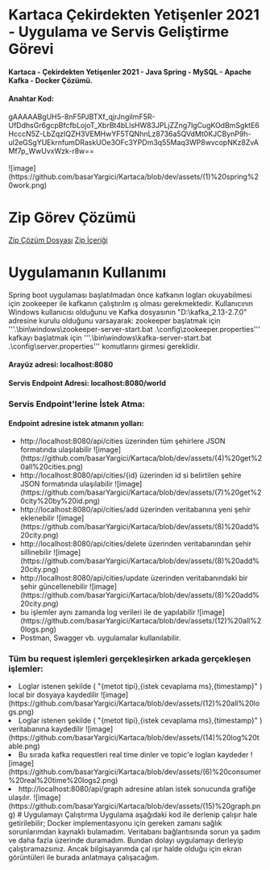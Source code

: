 # Kartaca Çekirdekten Yetişenler 2021 - Uygulama ve Servis Geliştirme Görevi
<h4>Kartaca - Çekirdekten Yetişenler 2021 - Java Spring - MySQL - Apache Kafka - Docker Çözümü.</h4>
 
<h4>Anahtar Kod:</h4>
gAAAAABgUH5-8nF5PJBTXf_qjrJngiImF5R-UfDdhsGr6gcpBfcfbLojoT_XbrBt4bLlsHW83JPLjZZng7lgCugKOdBmSgktE6HcccN5Z-LbZqzIQZH3VEMHwYF5TQNhnLz8736a5QVdMt0KJCBynP9h-ul2eGSgYUEkrnfumDRaskUOe3OFc3YPDm3q55Maq3WP8wvcopNKz8ZvAMf7p_WwUvxWzk-r8w==
<br/><br/>
![image](https://github.com/basarYargici/Kartaca/blob/dev/assets/(1)%20spring%20work.png)

# Zip Görev Çözümü
[Zip Çözüm Dosyası](https://github.com/basarYargici/Kartaca/tree/dev/src/main/java/SolveZIP)
[Zip İçeriği](https://github.com/basarYargici/Kartaca/blob/dev/src/main/java/SolveZIP/ZIPContent.txt)

# Uygulamanın Kullanımı
Spring boot uygulaması başlatılmadan önce kafkanın logları okuyabilmesi için zookeeper ile kafkanın çalıştırılm
ış olması gerekmektedir.
Kullanıcının Windows kullanıcısı olduğunu ve Kafka dosyasının "D:\kafka_2.13-2.7.0" adresine kurulu olduğunu varsayarak:
zookeeper başlatmak için '''.\bin\windows\zookeeper-server-start.bat .\config\zookeeper.properties'''
kafkayı başlatmak için '''.\bin\windows\kafka-server-start.bat .\config\server.properties'''
komutlarını girmesi gereklidir.


<h4>Arayüz adresi: localhost:8080</h4>
<h4>Servis Endpoint Adresi: localhost:8080/world</h4>
<h3>Servis Endpoint'lerine İstek Atma:</h3>
  
  <h4>Endpoint adresine istek atmanın yolları:</h4>
  <ul>
   <li> http://localhost:8080/api/cities üzerinden tüm şehirlere JSON formatında ulaşılabilir 
       ![image](https://github.com/basarYargici/Kartaca/blob/dev/assets/(4)%20get%20all%20cities.png)</li>
   <li> http://localhost:8080/api/cities/{id} üzerinden id si belirtilen şehire JSON formatında ulaşılabilir 
       ![image](https://github.com/basarYargici/Kartaca/blob/dev/assets/(7)%20get%20city%20by%20id.png)</li>
   <li> http://localhost:8080/api/cities/add üzerinden veritabanına yeni şehir eklenebilir 
       ![image](https://github.com/basarYargici/Kartaca/blob/dev/assets/(8)%20add%20city.png)</li>
   <li> http://localhost:8080/api/cities/delete üzerinden veritabanından şehir sillinebilir 
       ![image](https://github.com/basarYargici/Kartaca/blob/dev/assets/(8)%20add%20city.png)</li>
   <li> http://localhost:8080/api/cities/update üzerinden veritabanındaki bir şehir güncellenebilir 
       ![image](https://github.com/basarYargici/Kartaca/blob/dev/assets/(8)%20add%20city.png)</li>
   <li> bu işlemler aynı zamanda log verileri ile de yapılabilir
       ![image](https://github.com/basarYargici/Kartaca/blob/dev/assets/(12)%20all%20logs.png)</li>
   <li>Postman, Swagger vb. uygulamalar kullanılabilir.</li>
  </ul>

<h3> Tüm bu request işlemleri gerçekleşirken arkada gerçekleşen işlemler:</h3>
    <li>Loglar istenen şekilde ( "{metot tipi},{istek cevaplama ms},{timestamp}" ) local bir dosyaya kaydedilir
          ![image](https://github.com/basarYargici/Kartaca/blob/dev/assets/(12)%20all%20logs.png)
    <li>Loglar istenen şekilde ( "{metot tipi},{istek cevaplama ms},{timestamp}" ) veritabanına kaydedilir
          ![image](https://github.com/basarYargici/Kartaca/blob/dev/assets/(14)%20log%20table.png)
    <li>Bu sırada kafka requestleri real time dinler ve topic'e logları kaydeder
          ![image](https://github.com/basarYargici/Kartaca/blob/dev/assets/(6)%20consumer%20real%20time%20logs2.png)
    <li>http://localhost:8080/api/graph adresine atılan istek sonucunda grafiğe ulaşılır.
          ![image](https://github.com/basarYargici/Kartaca/blob/dev/assets/(15)%20graph.png)
# Uygulamayı Çalıştırma
Uygulama aşağıdaki kod ile derlenip çalışır hale getirilebilir;
Docker implementasyonu için gereken zamanı sağlık sorunlarımdan kaynaklı bulamadım. Veritabanı bağlantısında sorun ya
şadım ve daha fazla üzerinde duramadım. Bundan dolayı uygulamayı derleyip çalıştıramazsınız. Ancak bilgisayarımda çal
ışır halde olduğu için ekran görüntüleri ile burada anlatmaya çalışacağım.  

